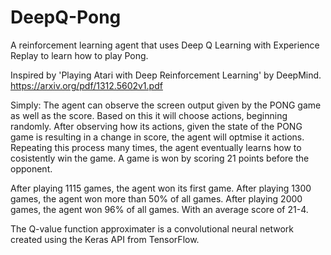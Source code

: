 # DeepQ-Pong
A reinforcement learning agent that uses Deep Q Learning with Experience Replay to learn how to play Pong. 

Inspired by 'Playing Atari with Deep Reinforcement Learning' by DeepMind.
https://arxiv.org/pdf/1312.5602v1.pdf

Simply:
The agent can observe the screen output given by the PONG game as well as the score.
Based on this it will choose actions, beginning randomly.
After observing how its actions, given the state of the PONG game is resulting in a change in score, the agent will optmise it actions.
Repeating this process many times, the agent eventually learns how to cosistently win the game. A game is won by scoring 21 points before the opponent.

After playing 1115 games, the agent won its first game.
After playing 1300 games, the agent won more than 50% of all games.
After playing 2000 games, the agent won 96% of all games. With an average score of 21-4.

The Q-value function approximater is a convolutional neural network created using the Keras API from TensorFlow.
